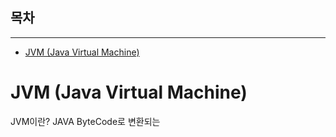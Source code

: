 ## 목차
---
- [JVM (Java Virtual Machine)](#jvm-java-virtual-machine)
# JVM (Java Virtual Machine)
JVM이란?
JAVA ByteCode로 변환되는 

